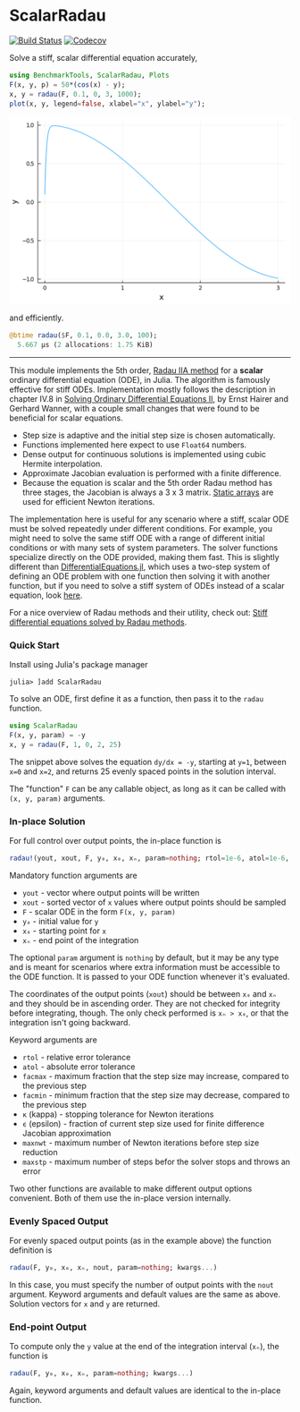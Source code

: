# ScalarRadau

[![Build Status](https://github.com/markmbaum/ScalarRadau.jl/workflows/CI/badge.svg)](https://github.com/markmbaum/ScalarRadau.jl/actions)
[![Codecov](https://img.shields.io/codecov/c/github/markmbaum/ScalarRadau.jl?logo=Codecov)](https://app.codecov.io/gh/markmbaum/ScalarRadau.jl)

Solve a stiff, scalar differential equation accurately,
```julia
using BenchmarkTools, ScalarRadau, Plots
F(x, y, p) = 50*(cos(x) - y);
x, y = radau(F, 0.1, 0, 3, 1000);
plot(x, y, legend=false, xlabel="x", ylabel="y");
```
![example](img/example.png)

and efficiently.
```julia
@btime radau($F, 0.1, 0.0, 3.0, 100);
  5.667 μs (2 allocations: 1.75 KiB)
```

-----

This module implements the 5th order, [Radau IIA method](https://link.springer.com/referenceworkentry/10.1007%2F978-3-540-70529-1_139) for a **scalar** ordinary differential equation (ODE), in Julia. The algorithm is famously effective for stiff ODEs. Implementation mostly follows the description in chapter IV.8 in [Solving Ordinary Differential Equations II](https://www.springer.com/gp/book/9783540604525), by Ernst Hairer and Gerhard Wanner, with a couple small changes that were found to be beneficial for scalar equations.
* Step size is adaptive and the initial step size is chosen automatically.
* Functions implemented here expect to use `Float64` numbers.
* Dense output for continuous solutions is implemented using cubic Hermite interpolation.
* Approximate Jacobian evaluation is performed with a finite difference.
* Because the equation is scalar and the 5th order Radau method has three stages, the Jacobian is always a 3 x 3 matrix. [Static arrays](https://github.com/JuliaArrays/StaticArrays.jl) are used for efficient Newton iterations.

The implementation here is useful for any scenario where a stiff, scalar ODE must be solved repeatedly under different conditions. For example, you might need to solve the same stiff ODE with a range of different initial conditions or with many sets of system parameters. The solver functions specialize directly on the ODE provided, making them fast. This is slightly different than [DifferentialEquations.jl](https://github.com/SciML/DifferentialEquations.jl), which uses a two-step system of defining an ODE problem with one function then solving it with another function, but if you need to solve a stiff system of ODEs instead of a scalar equation, look [here](https://diffeq.sciml.ai/stable/solvers/ode_solve/#Stiff-Problems).

For a nice overview of Radau methods and their utility, check out: [Stiff differential equations solved by Radau methods](https://www.sciencedirect.com/science/article/pii/S037704279900134X).

### Quick Start

Install using Julia's package manager
```shell
julia> ]add ScalarRadau
```

To solve an ODE, first define it as a function, then pass it to the `radau` function.
```julia
using ScalarRadau
F(x, y, param) = -y
x, y = radau(F, 1, 0, 2, 25)
```
The snippet above solves the equation `dy/dx = -y`, starting at `y=1`, between `x=0` and `x=2`, and returns 25 evenly spaced points in the solution interval.

The "function" `F` can be any callable object, as long as it can be called with `(x, y, param)` arguments.

### In-place Solution

For full control over output points, the in-place function is

```julia
radau!(yout, xout, F, y₀, x₀, xₙ, param=nothing; rtol=1e-6, atol=1e-6, facmax=100.0, facmin=0.01, κ=1e-3, ϵ=0.25, maxnwt=7, maxstp=1000000)
```
Mandatory function arguments are
* `yout` - vector where output points will be written
* `xout` - sorted vector of `x` values where output points should be sampled
* `F` - scalar ODE in the form `F(x, y, param)`
* `y₀` - initial value for `y`
* `x₀` - starting point for `x`
* `xₙ` - end point of the integration

The optional `param` argument is `nothing` by default, but it may be any type and is meant for scenarios where extra information must be accessible to the ODE function. It is passed to your ODE function whenever it's evaluated.

The coordinates of the output points (`xout`) should be between `x₀` and `xₙ` and they should be in ascending order. They are not checked for integrity before integrating, though. The only check performed is `xₙ > x₀`, or that the integration isn't going backward.

Keyword arguments are
* `rtol` - relative error tolerance
* `atol` - absolute error tolerance
* `facmax` - maximum fraction that the step size may increase, compared to the previous step
* `facmin` - minimum fraction that the step size may decrease, compared to the previous step
* `κ` (kappa) - stopping tolerance for Newton iterations
* `ϵ` (epsilon) - fraction of current step size used for finite difference Jacobian approximation
* `maxnwt` - maximum number of Newton iterations before step size reduction
* `maxstp` - maximum number of steps befor the solver stops and throws an error

Two other functions are available to make different output options convenient. Both of them use the in-place version internally.

### Evenly Spaced Output

For evenly spaced output points (as in the example above) the function definition is

```julia
radau(F, y₀, x₀, xₙ, nout, param=nothing; kwargs...)
```

In this case, you must specify the number of output points with the `nout` argument. Keyword arguments and default values are the same as above. Solution vectors for `x` and `y` are returned.

### End-point Output

To compute only the `y` value at the end of the integration interval (`xₙ`), the function is
```julia
radau(F, y₀, x₀, xₙ, param=nothing; kwargs...)
```
Again, keyword arguments and default values are identical to the in-place function.
